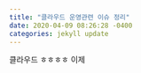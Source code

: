 ```yaml
---
title: "클라우드 운영관련 이슈 정리"
date: 2020-04-09 08:26:28 -0400
categories: jekyll update
---
```


클라우드 ㅎㅎㅎㅎ 이제 
